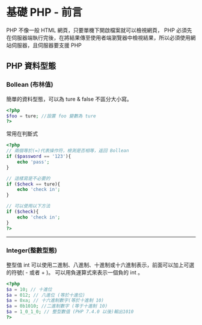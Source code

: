 # 基礎 PHP - 前言

PHP 不像一般 HTML 網頁，只要單機下開啟檔案就可以檢視網頁， PHP 必須先在伺服器端執行完後，在將結果傳至使用者端瀏覽器中檢視結果，所以必須使用網站伺服器，且伺服器要支援 PHP

## PHP 資料型態

### Bollean (布林值)

簡單的資料型態，可以為 ture & false 不區分大小寫。

```php
<?php
$foo = ture; //設置 foo 變數為 ture
?>
```

常用在判斷式

```php
<?php
// 兩個等於(=)代表操作符，檢測是否相等，返回 Bollean
if ($password == '123'){
    echo 'pass';
}

// 這樣寫是不必要的
if ($check == ture){
    echo 'check in';
}

// 可以使用以下方法
if ($check){
    echo 'check in';
}
?>
```
- - -
### Integer(整數型態)

整型值 int 可以使用二進制、八進制、十進制或十六進制表示，前面可以加上可選的符號( - 或者 + )。 可以用負運算式來表示一個負的 int 。

```php
<?php
$a = 10; // 十進位
$a = 012; // 八進位 (等於十進位)
$a = 0xa; // 十六進制數字(等於十進制 10)
$a = 0b1010; //二進制數字 (等于十進制 10)
$a = 1_0_1_0; // 整型數值 (PHP 7.4.0 以後)輸出1010
?>